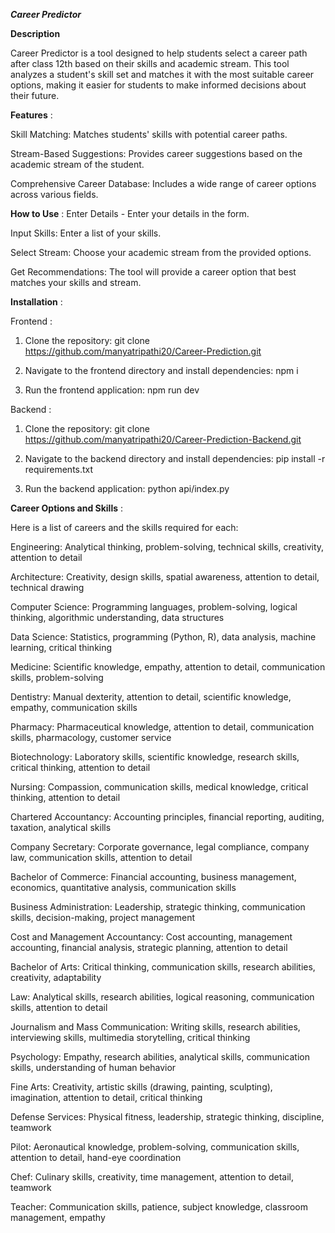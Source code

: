 ***Career Predictor***


__Description__  

Career Predictor is a tool designed to help students select a career path after class 12th based on their skills and academic stream. This tool analyzes a student's skill set and matches it with the most suitable career options, making it easier for students to make informed decisions about their future.



__Features__ :

Skill Matching: Matches students' skills with potential career paths.

Stream-Based Suggestions: Provides career suggestions based on the academic stream of the student.

Comprehensive Career Database: Includes a wide range of career options across various fields.



__How to Use__ : 
Enter Details - Enter your details in the form.

Input Skills: Enter a list of your skills.

Select Stream: Choose your academic stream from the provided options.

Get Recommendations: The tool will provide a career option that best matches your skills and stream.



__Installation__ :

Frontend : 
1. Clone the repository: git clone https://github.com/manyatripathi20/Career-Prediction.git

2. Navigate to the frontend directory and install dependencies: npm i

3. Run the frontend application: npm run dev 


Backend :
1. Clone the repository: git clone https://github.com/manyatripathi20/Career-Prediction-Backend.git

2. Navigate to the backend directory and install dependencies: pip install -r requirements.txt

3. Run the backend application: python api/index.py







__Career Options and Skills__ :

Here is a list of careers and the skills required for each:

Engineering: Analytical thinking, problem-solving, technical skills, creativity, attention to detail 

Architecture: Creativity, design skills, spatial awareness, attention to detail, technical drawing

Computer Science: Programming languages, problem-solving, logical thinking, algorithmic understanding, data structures

Data Science: Statistics, programming (Python, R), data analysis, machine learning, critical thinking

Medicine: Scientific knowledge, empathy, attention to detail, communication skills, problem-solving

Dentistry: Manual dexterity, attention to detail, scientific knowledge, empathy, communication skills

Pharmacy: Pharmaceutical knowledge, attention to detail, communication skills, pharmacology, customer service

Biotechnology: Laboratory skills, scientific knowledge, research skills, critical thinking, attention to detail

Nursing: Compassion, communication skills, medical knowledge, critical thinking, attention to detail

Chartered Accountancy: Accounting principles, financial reporting, auditing, taxation, analytical skills

Company Secretary: Corporate governance, legal compliance, company law, communication skills, attention to detail

Bachelor of Commerce: Financial accounting, business management, economics, quantitative analysis, communication skills

Business Administration: Leadership, strategic thinking, communication skills, decision-making, project management

Cost and Management Accountancy: Cost accounting, management accounting, financial analysis, strategic planning, attention to detail

Bachelor of Arts: Critical thinking, communication skills, research abilities, creativity, adaptability

Law: Analytical skills, research abilities, logical reasoning, communication skills, attention to detail

Journalism and Mass Communication: Writing skills, research abilities, interviewing skills, multimedia storytelling, critical thinking

Psychology: Empathy, research abilities, analytical skills, communication skills, understanding of human behavior

Fine Arts: Creativity, artistic skills (drawing, painting, sculpting), imagination, attention to detail, critical thinking

Defense Services: Physical fitness, leadership, strategic thinking, discipline, teamwork

Pilot: Aeronautical knowledge, problem-solving, communication skills, attention to detail, hand-eye coordination

Chef: Culinary skills, creativity, time management, attention to detail, teamwork

Teacher: Communication skills, patience, subject knowledge, classroom management, empathy
